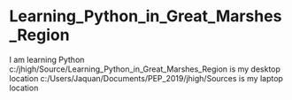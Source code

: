 # Learning_Python_in_Great_Marshes_Region
I am learning Python  c:/jhigh/Source/Learning_Python_in_Great_Marshes_Region is my desktop location 
c:/Users/Jaquan/Documents/PEP_2019/jhigh/Sources is my laptop location 
